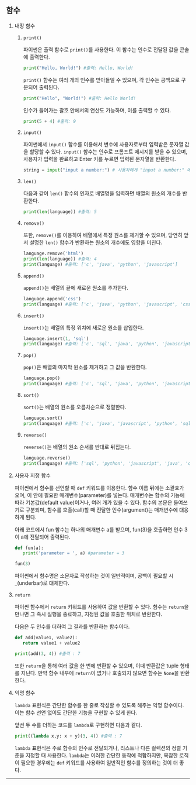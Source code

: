 ## 함수

1. 내장 함수

   1. `print()`

      파이썬은 출력 함수로 `print()`를 사용한다. 이 함수는 인수로 전달된 값을 콘솔에 출력한다.

      ```python
      print("Hello, World!") #출력: Hello, World!
      ```

      `print()` 함수는 여러 개의 인수를 받아들일 수 있으며, 각 인수는 공백으로 구분되어 출력된다.

      ```python
      print("Hello", "World!") #출력: Hello World!
      ```

      인수가 들어가는 괄호 안에서의 연산도 가능하며, 이를 출력할 수 있다.

      ```python
      print(5 + 4) #출력: 9
      ```

   2. `input()`

      파이썬에서 `input()` 함수를 이용해서 변수에 사용자로부터 입력받은 문자열 값을 할당할 수 있다. `input()` 함수는 인수로 프롬프트 메시지를 받을 수 있으며, 사용자가 입력을 완료하고 Enter 키를 누르면 입력된 문자열을 반환한다.

      ```python
      string = input("input a number:") # 사용자에게 "input a number:" 메시지를 출력하고 입력을 기다림
      ```

   3. `len()`

      다음과 같이 `len()` 함수의 인자로 배열명을 입력하면 배열의 원소의 개수를 반환한다.

      ```python
      print(len(language)) #출력: 5
      ```

   4. `remove()`

      또한, `remove()`를 이용하여 배열에서 특정 원소를 제거할 수 있으며, 당연히 앞서 설명한 `len()` 함수가 반환하는 원소의 개수에도 영향을 미친다.

      ```python
      language.remove('html')
      print(len(language)) #출력: 4
      print(language) #출력: ['c', 'java', 'python', 'javascript']
      ```

   5. `append()`

      `append()`는 배열의 끝에 새로운 원소를 추가한다.

      ```python
      language.append('css')
      print(language) #출력: ['c', 'java', 'python', 'javascript', 'css']
      ```

   6. `insert()`

      `insert()`는 배열의 특정 위치에 새로운 원소를 삽입한다.

      ```python
      language.insert(1, 'sql')
      print(language) #출력: ['c', 'sql', 'java', 'python', 'javascript', 'css']
      ```

   7. `pop()`

      `pop()`은 배열의 마지막 원소를 제거하고 그 값을 반환한다.

      ```python
      language.pop()
      print(language) #출력: ['c', 'sql', 'java', 'python', 'javascript']
      ```

   8. `sort()`

      `sort()`는 배열의 원소를 오름차순으로 정렬한다.

      ```python
      language.sort()
      print(language) #출력: ['c', 'java', 'javascript', 'python', 'sql']
      ```

   9. `reverse()`

      `reverse()`는 배열의 원소 순서를 반대로 뒤집는다.

      ```python
      language.reverse()
      print(language) #출력: ['sql', 'python', 'javascript', 'java', 'c']
      ```

2. 사용자 지정 함수

   파이썬에서 함수를 선언할 때 `def` 키워드를 이용한다. 함수 이름 뒤에는 소괄호가 오며, 이 안에 필요한 매개변수(parameter)를 넣는다. 매개변수는 함수의 기능에 따라 기본값(default value)이거나, 여러 개가 있을 수 있다. 함수의 본문은 들여쓰기로 구분되며, 함수를 호출(call)할 때 전달한 인수(argument)는 매개변수에 대응하게 된다.

   아래 코드에서 fun 함수는 하나의 매개변수 a를 받으며, fun(3)을 호출하면 인수 3이 a에 전달되어 출력된다.

   ```python
   def fun(a):
      print('parameter = ', a) #parameter = 3

   fun(3)
   ```

   파이썬에서 함수명은 소문자로 작성하는 것이 일반적이며, 공백이 필요할 시 \_(underbar)로 대체한다.

3. `return`

   파이썬 함수에서 `return` 키워드를 사용하여 값을 반환할 수 있다. 함수는 `return`을 만나면 그 즉시 실행을 종료하고, 지정된 값을 호출한 위치로 반환한다.

   다음은 두 인수를 더하여 그 결과를 반환하는 함수이다.

   ```python
   def add(value1, value2):
      return value1 + value2

   print(add(3, 4)) #출력 : 7
   ```

   또한 `return`을 통해 여러 값을 한 번에 반환할 수 있으며, 이때 반환값은 tuple 형태를 지닌다. 만약 함수 내부에 `return`이 없거나 호출되지 않으면 함수는 `None`을 반환한다.

4. 익명 함수

   `lambda` 표현식은 간단한 함수를 한 줄로 작성할 수 있도록 해주는 익명 함수이다. 이는 함수 선언 없이도 간단한 기능을 구현할 수 있게 한다.

   앞선 두 수를 더하는 코드를 `lambda`로 구현하면 다음과 같다.

   ```python
   print((lambda x,y: x + y)(3, 4)) #출력 : 7
   ```

   `lambda` 표현식은 주로 함수의 인수로 전달되거나, 리스트나 다른 컬렉션의 정렬 기준을 지정할 때 사용한다. `lambda`는 이러한 간단한 동작에 적합하지만, 복잡한 로직이 필요한 경우에는 `def` 키워드를 사용하여 일반적인 함수를 정의하는 것이 더 좋다.

---
